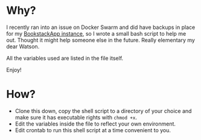 # Why?

I recently ran into an issue on Docker Swarm and did have backups in place for my [BookstackApp instance](https://www.bookstackapp.com/), so I wrote a small bash script to help me out. Thought it might help someone else in the future. Really elementary my dear Watson.

All the variables used are listed in the file itself. 

Enjoy!

# How?

- Clone this down, copy the shell script to a directory of your choice and make sure it has executable rights with `chmod +x`. 
- Edit the variables inside the file to reflect your own environment. 
- Edit crontab to run this shell script at a time convenient to you.
